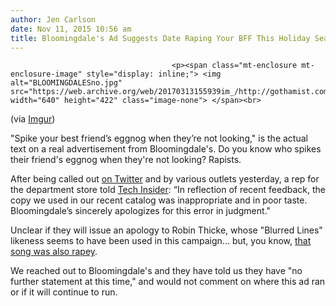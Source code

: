 ```yaml
---
author: Jen Carlson
date: Nov 11, 2015 10:56 am
title: Bloomingdale's Ad Suggests Date Raping Your BFF This Holiday Season
---
```


	
										<p><span class="mt-enclosure mt-enclosure-image" style="display: inline;"> <img alt="BLOOMINGDALESno.jpg" src="https://web.archive.org/web/20170313155939im_/http://gothamist.com/attachments/arts_jen/BLOOMINGDALESno.jpg" width="640" height="422" class="image-none"> </span><br>
<span class="photo_caption">(via <a href="https://web.archive.org/web/20170313155939/http://imgur.com/0ymFfCh">Imgur</a>)</span></p>

<p>&quot;Spike your best friend&#x2019;s eggnog when they&#x2019;re not looking,&quot; is the actual text on a real advertisement from Bloomingdale&apos;s. Do you know who spikes their friend&apos;s eggnog when they&apos;re not looking? Rapists.</p>

<p>After being called out <a href="https://web.archive.org/web/20170313155939/https://twitter.com/hashtag/Bloomingdales?src=hash&amp;ref_src=twsrc%5Etfw">on Twitter</a> and by various outlets yesterday, a rep for the department store told <a href="https://web.archive.org/web/20170313155939/http://www.techinsider.io/bloomingdales-holiday-catalog-ad-2015-11">Tech Insider</a>: &#x201C;In reflection of recent feedback, the copy we used in our recent catalog was inappropriate and in poor taste. Bloomingdale&#x2019;s sincerely apologizes for this error in judgment.&quot;</p>

<p>Unclear if they will issue an apology to Robin Thicke, whose &quot;Blurred Lines&quot; likeness seems to have been used in this campaign... but, you know, <a href="https://web.archive.org/web/20170313155939/http://jezebel.com/yikes-blurred-lines-lyrics-arent-so-catchy-when-rap-1335658624">that song was also rapey</a>.</p>

<p>We reached out to Bloomingdale&apos;s and they have told us they have &quot;no further statement at this time,&quot; and would not comment on where this ad ran or if it will continue to run.</p>					
										
									
				